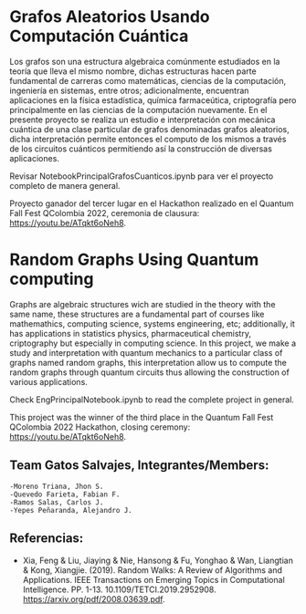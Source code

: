 # Grafos Aleatorios Usando Computación Cuántica

Los grafos son una estructura algebraica comúnmente estudiados en la teoría que lleva el mismo nombre, dichas estructuras hacen parte fundamental de carreras como matemáticas, ciencias de la computación, ingeniería en sistemas, entre otros; adicionalmente, encuentran aplicaciones en la física estadística, química farmaceútica, criptografía pero principalmente en las ciencias de la computación nuevamente. En el presente proyecto se realiza un estudio e interpretación con mecánica cuántica de una clase particular de grafos denominadas grafos aleatorios, dicha interpretación permite entonces el computo de los mismos a través de los circuitos cuánticos permitiendo así la construcción de diversas aplicaciones.

Revisar NotebookPrincipalGrafosCuanticos.ipynb para ver el proyecto completo de manera general.

Proyecto ganador del tercer lugar en el Hackathon realizado en el Quantum Fall Fest QColombia 2022, ceremonia de clausura: https://youtu.be/ATqkt6oNeh8.

# Random Graphs Using Quantum computing

Graphs are algebraic structures wich are studied in the theory with the same name, these structures are a fundamental part of courses like mathemathics, computing science, systems engineering, etc; additionally, it has applications in statistics physics, pharmaceutical chemistry, criptography but especially in computing science. In this project, we make a study and interpretation with quantum mechanics to a particular class of graphs named random graphs, this interpretation allow us to compute the random graphs through quantum circuits thus allowing the construction of various applications.

Check EngPrincipalNotebook.ipynb to read the complete project in general.

This project was the winner of the third place in the Quantum Fall Fest QColombia 2022 Hackathon, closing ceremony: https://youtu.be/ATqkt6oNeh8.

## Team Gatos Salvajes, Integrantes/Members:
	-Moreno Triana, Jhon S.
	-Quevedo Farieta, Fabian F.
	-Ramos Salas, Carlos J.
	-Yepes Peñaranda, Alejandro J.
## Referencias:
- Xia, Feng & Liu, Jiaying & Nie, Hansong & Fu, Yonghao & Wan, Liangtian & Kong, Xiangjie. (2019). Random Walks: A Review of Algorithms and Applications. IEEE Transactions on Emerging Topics in Computational Intelligence. PP. 1-13. 10.1109/TETCI.2019.2952908. https://arxiv.org/pdf/2008.03639.pdf.
